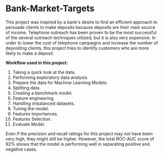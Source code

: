 # Bank-Market-Targets

This project was inspired by a bank's desire to find an efficient approach to persuade clients to make deposits because deposits are their main source of income. Telephone outreach has been proven to be the most successful of the several outreach techniques utilized, but it is also very expensive. In order to lower the cost of telephone campaigns and increase the number of depositing clients, this project tries to identify customers who are more likely to make a deposit. 

**Workflow used in this project:**
1. Taking a quick look at the data.
2. Performing exploratory data analysis. 
3. Prepare the data for Machine Learning Models. 
4. Splitting data. 
5. Creating a benchmark model. 
6. Feature engineering.
7. Handling imbalanced datasets.  
8. Tuning the model. 
9. Features Importances. 
10. Features Selection. 
11. Evaluate Model.

Even if the precision and recall ratings for this project may not have been very high, they might still be higher. However, the total ROC-AUC score of 92% shows that the model is performing well in separating positive and negative cases.
